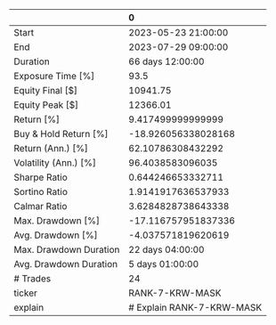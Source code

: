 |                        | 0                         |
|:-----------------------|:--------------------------|
| Start                  | 2023-05-23 21:00:00       |
| End                    | 2023-07-29 09:00:00       |
| Duration               | 66 days 12:00:00          |
| Exposure Time [%]      | 93.5                      |
| Equity Final [$]       | 10941.75                  |
| Equity Peak [$]        | 12366.01                  |
| Return [%]             | 9.417499999999999         |
| Buy & Hold Return [%]  | -18.926056338028168       |
| Return (Ann.) [%]      | 62.10786308432292         |
| Volatility (Ann.) [%]  | 96.4038583096035          |
| Sharpe Ratio           | 0.644246653332711         |
| Sortino Ratio          | 1.9141917636537933        |
| Calmar Ratio           | 3.6284828738643338        |
| Max. Drawdown [%]      | -17.116757951837336       |
| Avg. Drawdown [%]      | -4.037571819620619        |
| Max. Drawdown Duration | 22 days 04:00:00          |
| Avg. Drawdown Duration | 5 days 01:00:00           |
| # Trades               | 24                        |
| ticker                 | RANK-7-KRW-MASK           |
| explain                | # Explain RANK-7-KRW-MASK |
